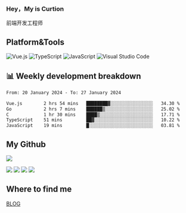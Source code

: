 ### Hey，My is Curtion
前端开发工程师
## Platform&Tools

![Vue.js](https://img.shields.io/badge/-Vue.js-4FC08D?style=flat-square&logo=Vue.js&logoColor=white)
![TypeScript](https://img.shields.io/badge/-TypeScript-007ACC?style=flat-square&logo=typescript&logoColor=white)
![JavaScript](https://img.shields.io/badge/-JavaScript-F7DF1E?style=flat-square&logo=javascript&logoColor=black)
![Visual Studio Code](https://img.shields.io/badge/-VSCode-007ACC?style=flat-square&logo=Visual-Studio-Code&logoColor=white)

## 📊 Weekly development breakdown

<!--START_SECTION:waka-->

```txt
From: 20 January 2024 - To: 27 January 2024

Vue.js        2 hrs 54 mins   ████████▓░░░░░░░░░░░░░░░░   34.30 %
Go            2 hrs 7 mins    ██████▒░░░░░░░░░░░░░░░░░░   25.02 %
C             1 hr 30 mins    ████▒░░░░░░░░░░░░░░░░░░░░   17.71 %
TypeScript    51 mins         ██▓░░░░░░░░░░░░░░░░░░░░░░   10.22 %
JavaScript    19 mins         █░░░░░░░░░░░░░░░░░░░░░░░░   03.81 %
```

<!--END_SECTION:waka-->

## My Github

![](http://github-profile-summary-cards.vercel.app/api/cards/profile-details?username=curtion&theme=nord_bright)

![](http://github-profile-summary-cards.vercel.app/api/cards/stats?username=curtion&theme=nord_bright)
![](http://github-profile-summary-cards.vercel.app/api/cards/productive-time?username=curtion&theme=nord_bright&utcOffset=8)
![](http://github-profile-summary-cards.vercel.app/api/cards/repos-per-language?username=curtion&theme=nord_bright)
![](http://github-profile-summary-cards.vercel.app/api/cards/most-commit-language?username=curtion&theme=nord_bright)

## Where to find me

[BLOG](https://blog.3gxk.net)
